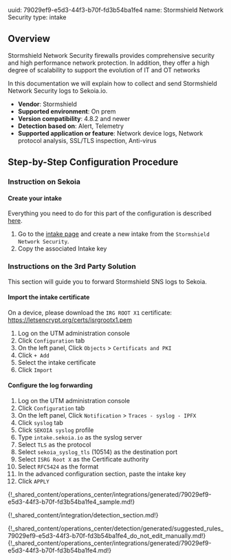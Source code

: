 uuid: 79029ef9-e5d3-44f3-b70f-fd3b54ba1fe4
name: Stormshield Network Security
type: intake

## Overview

Stormshield Network Security firewalls provides comprehensive security and high performance network protection. In addition, they offer a high degree of scalability to support the evolution of IT and OT networks

In this documentation we will explain how to collect and send Stormshield Network Security logs to Sekoia.io.

- **Vendor**: Stormshield
- **Supported environment**: On prem
- **Version compatibility**: 4.8.2 and newer
- **Detection based on**: Alert, Telemetry
- **Supported application or feature**: Network device logs, Network protocol analysis, SSL/TLS inspection, Anti-virus

## Step-by-Step Configuration Procedure

### Instruction on Sekoia
#### Create your intake

Everything you need to do for this part of the configuration is described [here](/xdr/features/collect/intakes.md).

1. Go to the [intake page](https://app.sekoia.io/operations/intakes) and create a new intake from the `Stormshield Network Security`.
2. Copy the associated Intake key

### Instructions on the 3rd Party Solution

This section will guide you to forward Stormshield SNS logs to Sekoia.

#### Import the intake certificate

On a device, please download the `IRG ROOT X1` certificate: <https://letsencrypt.org/certs/isrgrootx1.pem>

1. Log on the UTM administration console
2. Click `Configuration` tab
3. On the left panel, Click `Objects` > `Certificats and PKI`
4. Click `+ Add`
5. Select the intake certificate
6. Click `Import`

#### Configure the log forwarding

1. Log on the UTM administration console
2. Click `Configuration` tab
3. On the left panel, Click `Notification` > `Traces - syslog - IPFX`
4. Click `syslog` tab
5. Click `SEKOIA syslog` profile
6. Type `intake.sekoia.io` as the syslog server
7. Select `TLS` as the protocol
8. Select `sekoia_syslog_tls` (10514) as the destination port
9. Select `ISRG Root X` as the Certificate authority
10. Select `RFC5424` as the format
11. In the advanced configuration section, paste the intake key
12. Click `APPLY`


{!_shared_content/operations_center/integrations/generated/79029ef9-e5d3-44f3-b70f-fd3b54ba1fe4_sample.md!}

{!_shared_content/integration/detection_section.md!}

{!_shared_content/operations_center/detection/generated/suggested_rules_79029ef9-e5d3-44f3-b70f-fd3b54ba1fe4_do_not_edit_manually.md!}
{!_shared_content/operations_center/integrations/generated/79029ef9-e5d3-44f3-b70f-fd3b54ba1fe4.md!}
